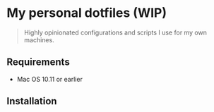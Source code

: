 # My personal dotfiles (WIP)

> Highly opinionated configurations and scripts I use for my own machines.

## Requirements

- Mac OS 10.11 or earlier

## Installation
